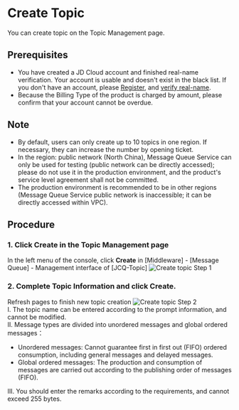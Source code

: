 # Create Topic
  You can create topic on the Topic Management page.

## Prerequisites
- You have created a JD Cloud account and finished real-name verification. Your account is usable and doesn't exist in the black list. If you don't have an account, please [Register](https://accounts.jdcloud.com/p/regPage?source=jdcloud%26ReturnUrl=%2f%2fuc.jdcloud.com%2fpassport%2fcomplete%3freturnUrl%3dhttp%3A%2F%2Fuc.jdcloud.com%2Fredirect%2FloginRouter%3FreturnUrl%3Dhttps%253A%252F%252Fwww.jdcloud.com%252Fhelp%252Fdetail%252F734%252FisCatalog%252F1), and [verify real-name](https://uc.jdcloud.com/account/certify).
- Because the Billing Type of the product is charged by amount, please confirm that your account cannot be overdue.

## Note
- By default, users can only create up to 10 topics in one region. If necessary, they can increase the number by opening ticket.
- In the region: public network (North China), Message Queue Service can only be used for testing (public network can be directly accessed); please do not use it in the production environment, and the product's service level agreement shall not be committed.
- The production environment is recommended to be in other regions (Message Queue Service public network is inaccessible; it can be directly accessed within VPC).


## Procedure
### 1. Click **Create** in the Topic Management page

In the left menu of the console, click **Create** in [Middleware] - [Message Queue] - Management interface of [JCQ-Topic]
 ![Create topic Step 1](https://github.com/jdcloudcom/en/blob/messagequeue/image/Internet-Middleware/Message-Queue/创建topic-01.PNG)

### 2. Complete Topic Information and click **Create**.

Refresh pages to finish new topic creation
 ![Create topic Step 2](https://github.com/jdcloudcom/en/blob/messagequeue/image/Internet-Middleware/Message-Queue/创建topic-02.png)  
I. The topic name can be entered according to the prompt information, and cannot be modified.  
II. Message types are divided into unordered messages and global ordered messages：  

- Unordered messages: Cannot guarantee first in first out (FIFO) ordered consumption, including general messages and delayed messages.
- Global ordered messages: The production and consumption of messages are carried out according to the publishing order of messages (FIFO).  

III. You should enter the remarks according to the requirements, and cannot exceed 255 bytes.
